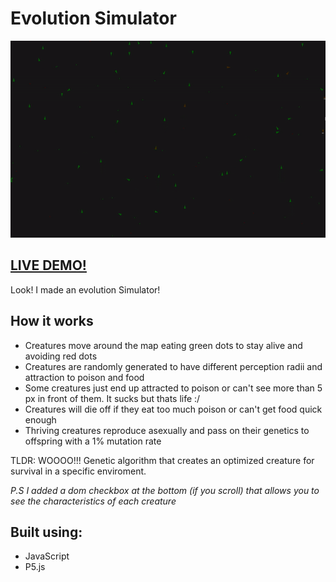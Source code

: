 # Evolution Simulator
![demo gif](Img/EvoSimDemo.gif)

## [LIVE DEMO!](https://evolutionsimulator.herokuapp.com/)
Look! I made an evolution Simulator!   

## How it works
   - Creatures move around the map eating green dots to stay alive and avoiding red dots
   - Creatures are randomly generated to have different perception radii and attraction to poison and food
   - Some creatures just end up attracted to poison or can't see more than 5 px in front of them. It sucks but thats life :/
   - Creatures will die off if they eat too much poison or can't get food quick enough
   - Thriving creatures reproduce asexually and pass on their genetics to offspring with a 1% mutation rate

   TLDR: WOOOO!!! Genetic algorithm that creates an optimized creature for survival in a specific enviroment.


  *P.S I added a dom checkbox at the bottom (if you scroll) that allows you to see the characteristics of each creature*   

## Built using:
  - JavaScript
  - P5.js
